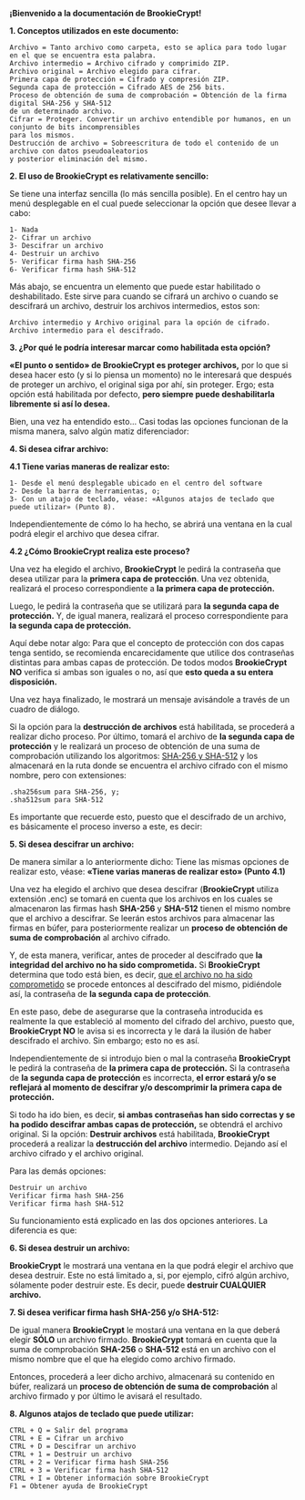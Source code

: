 **¡Bienvenido a la documentación de BrookieCrypt!**

**1. Conceptos utilizados en este documento:**
```
Archivo = Tanto archivo como carpeta, esto se aplica para todo lugar en el que se encuentra esta palabra.
Archivo intermedio = Archivo cifrado y comprimido ZIP.
Archivo original = Archivo elegido para cifrar.
Primera capa de protección = Cifrado y compresión ZIP.
Segunda capa de protección = Cifrado AES de 256 bits.
Proceso de obtención de suma de comprobación = Obtención de la firma digital SHA-256 y SHA-512
de un determinado archivo.
Cifrar = Proteger. Convertir un archivo entendible por humanos, en un conjunto de bits incomprensibles
para los mismos.
Destrucción de archivo = Sobreescritura de todo el contenido de un archivo con datos pseudoaleatorios
y posterior eliminación del mismo.
```

**2. El uso de BrookieCrypt es relativamente sencillo:**

Se tiene una interfaz sencilla (lo más sencilla posible).
En el centro hay un menú desplegable en el cual puede seleccionar la opción que desee llevar a cabo:
```
1- Nada
2- Cifrar un archivo
3- Descifrar un archivo
4- Destruir un archivo
5- Verificar firma hash SHA-256
6- Verificar firma hash SHA-512
```

Más abajo, se encuentra un elemento que puede estar habilitado o deshabilitado. Este sirve para cuando se
cifrará un archivo o cuando se descifrará un archivo, destruir los archivos intermedios, estos son:
```
Archivo intermedio y Archivo original para la opción de cifrado.
Archivo intermedio para el descifrado.
```

**3. ¿Por qué le podría interesar marcar como habilitada esta opción?**

**«El punto o sentido» de BrookieCrypt es proteger archivos,** por lo que si desea hacer esto (y si lo piensa un momento)
no le interesará que después de proteger un archivo, el original siga por ahí, sin proteger.
Ergo; esta opción está habilitada por defecto, **pero siempre puede deshabilitarla libremente si así lo desea.**

Bien, una vez ha entendido esto... Casi todas las opciones funcionan de la misma manera, salvo algún matiz diferenciador:

**4. Si desea cifrar archivo:**

**4.1 Tiene varias maneras de realizar esto:**
```
1- Desde el menú desplegable ubicado en el centro del software
2- Desde la barra de herramientas, o;
3- Con un atajo de teclado, véase: «Algunos atajos de teclado que puede utilizar» (Punto 8).
```

Independientemente de cómo lo ha hecho, se abrirá una ventana en la cual podrá elegir el archivo que desea cifrar.

**4.2 ¿Cómo BrookieCrypt realiza este proceso?**

Una vez ha elegido el archivo, **BrookieCrypt** le pedirá la contraseña que desea utilizar para la **primera capa de
protección**. Una vez obtenida, realizará el proceso correspondiente a **la primera capa de protección.**

Luego, le pedirá la contraseña que se utilizará para **la segunda capa de protección.** Y, de igual manera,
realizará el proceso correspondiente para **la segunda capa de protección.**

Aquí debe notar algo: Para que el concepto de protección con dos capas tenga sentido, se recomienda encarecidamente
que utilice dos contraseñas distintas para ambas capas de protección. De todos modos **BrookieCrypt NO** verifica si
ambas son iguales o no, así que **esto queda a su entera disposición.**

Una vez haya finalizado, le mostrará un mensaje avisándole  a través de un cuadro de diálogo.


Si la opción para la **destrucción de archivos** está habilitada, se procederá a realizar dicho proceso.
Por último, tomará el archivo de **la segunda capa de protección** y le realizará un proceso de obtención de una suma de
comprobación utilizando los algoritmos: [SHA-256 y SHA-512](https://es.wikipedia.org/wiki/SHA-2)
y los almacenará en la ruta donde se encuentra el archivo cifrado con el mismo nombre, pero con extensiones:
```
.sha256sum para SHA-256, y;
.sha512sum para SHA-512
```
Es importante que recuerde esto, puesto que el descifrado de un archivo, es básicamente el proceso inverso a este, es decir:

**5. Si desea descifrar un archivo:**

De manera similar a lo anteriormente dicho: Tiene las mismas opciones de realizar esto, véase: 
**«Tiene varias maneras de realizar esto» (Punto 4.1)**

Una vez ha elegido el archivo que desea descifrar (**BrookieCrypt** utiliza extensión .enc) se tomará en cuenta que los 
archivos en los cuales se almacenaron las firmas hash **SHA-256** y **SHA-512** tienen el mismo nombre que el archivo a 
descifrar. Se leerán estos archivos para almacenar las firmas en búfer, para posteriormente realizar un **proceso de 
obtención de suma de comprobación** al archivo cifrado.

Y, de esta manera, verificar, antes de proceder al descifrado que **la integridad del archivo no ha sido comprometida.**
Si **BrookieCrypt** determina que todo está bien, es decir, 
[que el archivo no ha sido comprometido](https://es.wikipedia.org/wiki/Funci%C3%B3n_hash)
se procede entonces al descifrado del mismo, pidiéndole así, la contraseña de **la segunda capa de protección**.

En este paso, debe de asegurarse que la contraseña introducida es realmente la que estableció al momento del cifrado del
archivo, puesto que, **BrookieCrypt NO** le avisa si es incorrecta y le dará la ilusión de haber descifrado el archivo.
Sin embargo; esto no es así.

Independientemente de si introdujo bien o mal la contraseña **BrookieCrypt** le pedirá la contraseña de **la primera capa de protección.** Si la contraseña de **la segunda capa de protección** es incorrecta, **el error estará y/o se reflejará al momento 
de descifrar y/o descomprimir la primera capa de protección.**

Si todo ha ido bien, es decir, **si ambas contraseñas han sido correctas y se ha podido descifrar ambas capas de protección,** 
se obtendrá el archivo original. Si la opción: **Destruir archivos** está habilitada, **BrookieCrypt** procederá 
a realizar la **destrucción del archivo** intermedio. Dejando así el archivo cifrado y el archivo original.

Para las demás opciones:
```
Destruir un archivo
Verificar firma hash SHA-256
Verificar firma hash SHA-512
```
Su funcionamiento está explicado en las dos opciones anteriores. La diferencia es que:

**6. Si desea destruir un archivo:**

**BrookieCrypt** le mostrará una ventana en la que podrá elegir el archivo que desea destruir. Este no está limitado
a, si, por ejemplo, cifró algún archivo, sólamente poder destruir este. Es decir, puede **destruir CUALQUIER archivo.**

**7. Si desea verificar firma hash SHA-256 y/o SHA-512:**

De igual manera **BrookieCrypt** le mostará una ventana en la que deberá elegir **SÓLO** un archivo firmado. **BrookieCrypt**
tomará en cuenta que la suma de comprobación **SHA-256** o **SHA-512** está en un archivo con el mismo nombre que el que 
ha elegido como archivo firmado.

Entonces, procederá a leer dicho archivo, almacenará su contenido en búfer, realizará un **proceso de obtención de suma de
comprobación** al archivo firmado y por último le avisará el resultado.

**8. Algunos atajos de teclado que puede utilizar:**

```
CTRL + Q = Salir del programa
CTRL + E = Cifrar un archivo
CTRL + D = Descifrar un archivo
CTRL + 1 = Destruir un archivo
CTRL + 2 = Verificar firma hash SHA-256
CTRL + 3 = Verificar firma hash SHA-512
CTRL + I = Obtener información sobre BrookieCrypt
F1 = Obtener ayuda de BrookieCrypt
```
